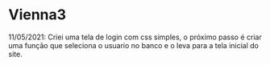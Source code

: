 # Vienna3

11/05/2021:
    Criei uma tela de login com css simples, o próximo passo é criar uma função que seleciona o usuario no banco e o leva para a tela inicial do site.
    